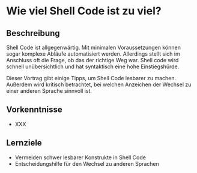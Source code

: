 # Wie viel Shell Code ist zu viel?

## Beschreibung

Shell Code ist allgegenwärtig. Mit minimalen Voraussetzungen können sogar komplexe Abläufe automatisiert werden. Allerdings stellt sich im Anschluss oft die Frage, ob das der richtige Weg war. Shell code wird schnell unübersichtlich und hat syntaktisch eine hohe Einstiegshürde.

Dieser Vortrag gibt einige Tipps, um Shell Code lesbarer zu machen. Außerdem wird kritisch betrachtet, bei welchen Anzeichen der Wechsel zu einer anderen Sprache sinnvoll ist.

## Vorkenntnisse

- XXX

## Lernziele

- Vermeiden schwer lesbarer Konstrukte in Shell Code
- Entscheidungshilfe für den Wechsel zu anderen Sprachen
